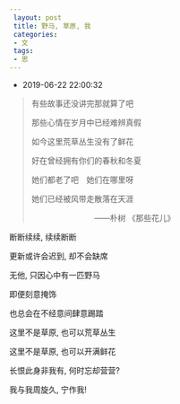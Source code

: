 ```yaml
---
 layout: post
 title: 野马, 草原, 我
 categories:
 - 文
 tags:
 - 思
---
```


- 2019-06-22 22:00:32

>有些故事还没讲完那就算了吧
>
>那些心情在岁月中已经难辨真假
>
>如今这里荒草丛生没有了鲜花
>
>好在曾经拥有你们的春秋和冬夏
>
>她们都老了吧　她们在哪里呀
>
>她们已经被风带走散落在天涯
>
>　　　　　　　　——朴树 《那些花儿》

断断续续, 续续断断

更新或许会迟到, 却不会缺席

无他, 只因心中有一匹野马

即便刻意掩饰

也总会在不经意间肆意踢踏

这里不是草原, 也可以荒草丛生

这里不是草原, 也可以开满鲜花

长恨此身非我有, 何时忘却营营?

我与我周旋久, 宁作我!


